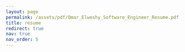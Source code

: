 ```yaml
---
layout: page
permalink: /assets/pdf/Omar_Elweshy_Software_Engineer_Resume.pdf
title: resume
redirect: true
nav: true
nav_order: 5
---
```

